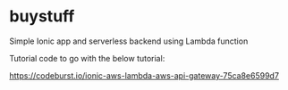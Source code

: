 # buystuff
Simple Ionic app and serverless backend using Lambda function

Tutorial code to go with the below tutorial: 

https://codeburst.io/ionic-aws-lambda-aws-api-gateway-75ca8e6599d7

